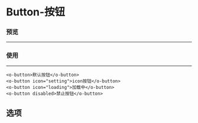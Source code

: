 # Button-按钮

### 预览
---

<ClientOnly>
<button-demos></button-demos>
</ClientOnly>

### 使用
---
```vue
<o-button>默认按钮</o-button>
<o-button icon="setting">icon按钮</o-button>
<o-button icon="loading">加载中</o-button>
<o-button disabled>禁止按钮</o-button>
```

选项
---
